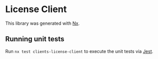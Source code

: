 # License Client

This library was generated with [Nx](https://nx.dev).

## Running unit tests

Run `nx test clients-license-client` to execute the unit tests via [Jest](https://jestjs.io).
